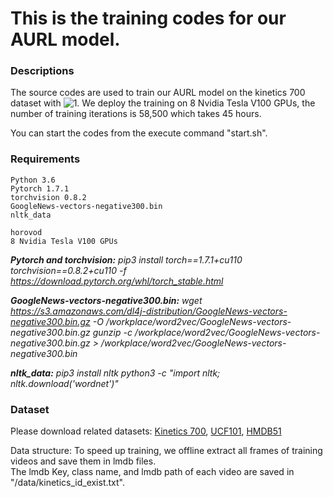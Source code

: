 

# This is the training codes for our AURL model.
### Descriptions
The source codes are used to train our AURL model on the kinetics 700 dataset with ![1](http://latex.codecogs.com/svg.latex?\tau=0.05).  We deploy the training on 8 Nvidia Tesla V100 GPUs, the number of training iterations is 58,500 which takes 45 hours.

You can start the codes from the execute command "start.sh". 

### Requirements
```
Python 3.6
Pytorch 1.7.1
torchvision 0.8.2
GoogleNews-vectors-negative300.bin
nltk_data

horovod
8 Nvidia Tesla V100 GPUs
```
***Pytorch and torchvision:***
	*pip3 install torch==1.7.1+cu110 torchvision==0.8.2+cu110 -f https://download.pytorch.org/whl/torch_stable.html*

***GoogleNews-vectors-negative300.bin:***
	*wget https://s3.amazonaws.com/dl4j-distribution/GoogleNews-vectors-negative300.bin.gz -O /workplace/word2vec/GoogleNews-vectors-negative300.bin.gz*
	*gunzip -c /workplace/word2vec/GoogleNews-vectors-negative300.bin.gz > /workplace/word2vec/GoogleNews-vectors-negative300.bin*


***nltk_data:***
	*pip3 install nltk*
	*python3 -c "import nltk; nltk.download('wordnet')"*

### Dataset
Please download related datasets: [Kinetics 700](https://deepmind.com/research/open-source/kinetics), [UCF101](https://www.crcv.ucf.edu/data/UCF101.php), [HMDB51](https://serre-lab.clps.brown.edu/resource/hmdb-a-large-human-motion-database/#Downloads)

Data structure:
To speed up training, we offline extract all frames of training videos and save them in lmdb files.    
The lmdb Key, class name, and lmdb path of each video are saved in "/data/kinetics_id_exist.txt". 





